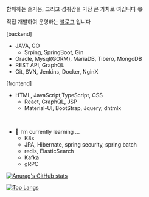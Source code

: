 함께하는 즐거움, 그리고 성취감을 가장 큰 가치로 여깁니다 😄

직접 개발하여 운영하는 [블로그](http://crispyblog.kr/) 입니다

[backend]
- JAVA, GO
  - Srping, SpringBoot, Gin
- Oracle, Mysql(GORM), MariaDB, Tibero, MongoDB
- REST API, GraphQL
- Git, SVN, Jenkins, Docker, NginX

[frontend]
- HTML, JavaScript,TypeScript, CSS
  - React, GraphQL, JSP
  - Material-UI, BootStrap, Jquery, dhtmlx
<br>

- 🌱 I’m currently learning ...
  - K8s
  - JPA, Hibernate, spring security, spring batch
  - redis, ElasticSearch
  - Kafka
  - gRPC


[![Anurag's GitHub stats](https://github-readme-stats.vercel.app/api?username=basepage90)](https://github.com/basepage90)


[![Top Langs](https://github-readme-stats.vercel.app/api/top-langs/?username=basepage90&layout=compact)](https://github.com/basepage90)
<!--
**basepage90/basepage90** is a ✨ _special_ ✨ repository because its `README.md` (this file) appears on your GitHub profile.

Here are some ideas to get you started:

- 🔭 I’m currently working on ...
- 🌱 I’m currently learning ...
- 👯 I’m looking to collaborate on ...
- 🤔 I’m looking for help with ...
- 💬 Ask me about ...
- 📫 How to reach me: ...
- 😄 Pronouns: ...
- ⚡ Fun fact: ...
-->
